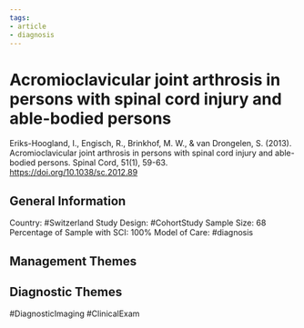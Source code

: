 ```yaml
---
tags:
- article
- diagnosis
---
```


# Acromioclavicular joint arthrosis in persons with spinal cord injury and able-bodied persons
Eriks-Hoogland, I., Engisch, R., Brinkhof, M. W., & van Drongelen, S. (2013). Acromioclavicular joint arthrosis in persons with spinal cord injury and able-bodied persons. Spinal Cord, 51(1), 59-63. https://doi.org/10.1038/sc.2012.89 

## General Information
Country: #Switzerland 
Study Design: #CohortStudy 
Sample Size: 68
Percentage of Sample with SCI: 100%
Model of Care: #diagnosis

## Management Themes


## Diagnostic Themes
#DiagnosticImaging #ClinicalExam 